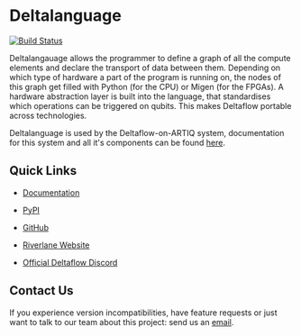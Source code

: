 # Deltalanguage

[![Build Status](http://jenkins-riverlane.northeurope.cloudapp.azure.com/buildStatus/icon?job=deltalanguage_multibranch_build%2Fdev)](http://jenkins-riverlane.northeurope.cloudapp.azure.com/job/deltalanguage_multibranch_build/job/dev/)

Deltalangauage allows the programmer to define a graph of all the compute
elements and declare the transport of data between them.
Depending on which type of hardware a part of the program is running on,
the nodes of this graph get filled with Python (for the CPU) or Migen
(for the FPGAs).
A hardware abstraction layer is built into the language, that standardises
which operations can be triggered on qubits. 
This makes Deltaflow portable across technologies.

Deltalanguage is used by the Deltaflow-on-ARTIQ system, documentation
for this system and all it's components can be found 
[here](https://riverlane.github.io/deltaflow-on-artiq). 

## Quick Links

* [Documentation](https://riverlane.github.io/deltalanguage)

* [PyPI](https://test.pypi.org/project/deltalanguage)

* [GitHub](https://github.com/riverlane/deltalanguage)

* [Riverlane Website](https://www.riverlane.com/)

* [Official Deltaflow Discord](https://discord.gg/Gd2bYKvAeW)

## Contact Us

If you experience version incompatibilities, have feature requests or just want
to talk to our team about this project: send us an
[email](mailto:deltaflow@riverlane.com).
